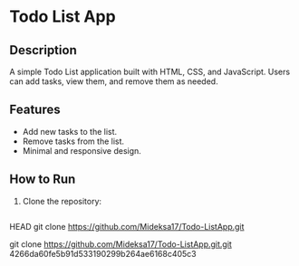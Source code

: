 # Todo List App

## Description
A simple Todo List application built with HTML, CSS, and JavaScript. Users can add tasks, view them, and remove them as needed.

## Features
- Add new tasks to the list.
- Remove tasks from the list.
- Minimal and responsive design.

## How to Run
1. Clone the repository:
   ```bash
 HEAD
   git clone https://github.com/Mideksa17/Todo-ListApp.git

   git clone https://github.com/Mideksa17/Todo-ListApp.git.git
 4266da60fe5b91d533190299b264ae6168c405c3

